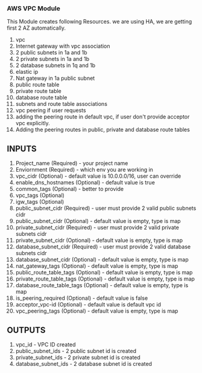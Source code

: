 ### AWS VPC Module

This Module creates following Resources. we are using HA, we are getting first 2 AZ automatically.

1. vpc
2. Internet gateway with vpc association
3. 2 public subnets  in 1a and 1b 
4. 2 private subnets in 1a and 1b
5. 2 database subnets in 1q and 1b
6. elastic ip
7. Nat gateway in 1a public subnet
8. public route table 
9. private route table
10. database route table
11. subnets and route table associations
12. vpc peering if user requests
13. adding the peering route in default vpc, if user don't provide acceptor vpc explicitly.
14. Adding the peering routes in public, private and database route tables 

## INPUTS

1. Project_name (Required) - your project name 
2. Enviornment (Required) - which env you are working in 
3. vpc_cidr  (Optional) - default value is 10.0.0.0/16, user can override
4. enable_dns_hostnames (Optional) - default value is true
5. common_tags (Optional) - better to provide
6. vpc_tags (Optional) 
7. igw_tags (Optional)
8. public_subnet_cidr (Required) - user must provide 2 valid public subnets cidr 
9. public_subnet_cidr (Optional) - default value is empty, type is map
10. private_subnet_cidr (Required) - user must provide 2 valid private subnets cidr 
11. private_subnet_cidr (Optional) - default value is empty, type is map
12. database_subnet_cidr (Required) - user must provide 2 valid database subnets cidr 
13. database_subnet_cidr (Optional) - default value is empty, type is map
14. nat_gateway_tags (Optional) - default value is empty, type is map
15. public_route_table_tags (Optional) - default value is empty, type is map
16. private_route_table_tags (Optional) - default value is empty, type is map
17. database_route_table_tags (Optional) - default value is empty, type is map
18. is_peering_required (Optional) - default value is false
19. acceptor_vpc-id (Optional) - default value is default vpc id
20. vpc_peering_tags (Optional) - default value is empty, type is map

## OUTPUTS

1. vpc_id - VPC ID created
2. public_subnet_ids - 2 public subnet id is created 
3. private_subnet_ids - 2 private subnet id is created 
4. database_subnet_ids - 2 database subnet id is created 



